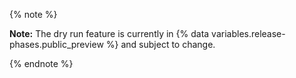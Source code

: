 
{% note %}

**Note:** The dry run feature is currently in {% data variables.release-phases.public_preview %} and subject to change.

{% endnote %}
